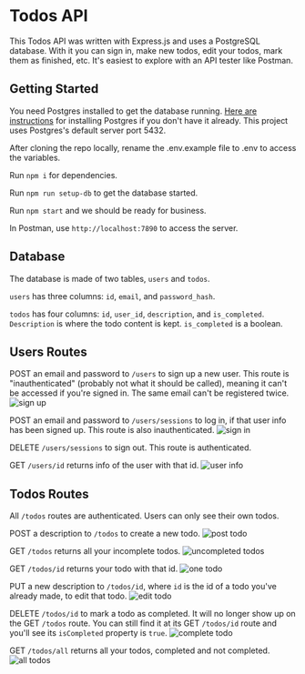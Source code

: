 # Todos API

This Todos API was written with Express.js and uses a PostgreSQL database. With it you can sign in, make new todos, edit your todos, mark them as finished, etc. It's easiest to explore with an API tester like Postman.

## Getting Started

You need Postgres installed to get the database running. [Here are instructions](https://www.postgresqltutorial.com/postgresql-getting-started/install-postgresql/) for installing Postgres if you don't have it already. This project uses Postgres's default server port 5432.

After cloning the repo locally, rename the .env.example file to .env to access the variables.

Run `npm i` for dependencies.

Run `npm run setup-db` to get the database started.

Run `npm start` and we should be ready for business.

In Postman, use `http://localhost:7890` to access the server.

## Database

The database is made of two tables, `users` and `todos`.

`users` has three columns: `id`, `email`, and `password_hash`.

`todos` has four columns: `id`, `user_id`, `description`, and `is_completed`. `Description` is where the todo content is kept. `is_completed` is a boolean.

## Users Routes

POST an email and password to `/users` to sign up a new user. This route is "inauthenticated" (probably not what it should be called), meaning it can't be accessed if you're signed in. The same email can't be registered twice.
![sign up](/assets/sign-up.png)

POST an email and password to `/users/sessions` to log in, if that user info has been signed up. This route is also inauthenticated.
![sign in](/assets/sign-in.png)

DELETE `/users/sessions` to sign out. This route is authenticated.

GET `/users/id` returns info of the user with that id.
![user info](/assets/user-info.png)

## Todos Routes

All `/todos` routes are authenticated. Users can only see their own todos.

POST a description to `/todos` to create a new todo.
![post todo](/assets/post-todo.png)

GET `/todos` returns all your incomplete todos.
![uncompleted todos](/assets/get-active-todos.png)

GET `/todos/id` returns your todo with that id.
![one todo](/assets/get-one-todo.png)

PUT a new description to `/todos/id`, where `id` is the id of a todo you've already made, to edit that todo.
![edit todo](assets/edit-todo.png)

DELETE `/todos/id` to mark a todo as completed. It will no longer show up on the GET `/todos` route. You can still find it at its GET `/todos/id` route and you'll see its `isCompleted` property is `true`.
![complete todo](assets/complete-todo.png)

GET `/todos/all` returns all your todos, completed and not completed.
![all todos](assets/get-all.png)
